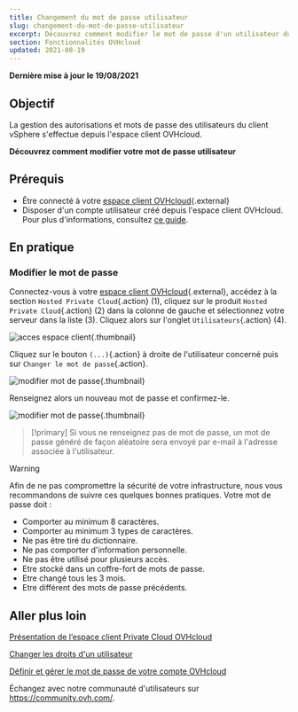 ```yaml
---
title: Changement du mot de passe utilisateur
slug: changement-du-mot-de-passe-utilisateur
excerpt: Découvrez comment modifier le mot de passe d'un utilisateur du client vSphere depuis votre espace client OVHcloud
section: Fonctionnalités OVHcloud
updated: 2021-08-19
---
```


**Dernière mise à jour le 19/08/2021**

## Objectif

La gestion des autorisations et mots de passe des utilisateurs du client vSphere s'effectue depuis l'espace client OVHcloud.

**Découvrez comment modifier votre mot de passe utilisateur**

## Prérequis

- Être connecté à votre [espace client OVHcloud](https://www.ovh.com/auth/?action=gotomanager&from=https://www.ovh.com/fr/&ovhSubsidiary=fr){.external}
- Disposer d'un compte utilisateur créé depuis l'espace client OVHcloud. Pour plus d'informations, consultez [ce guide](../manager-ovh-private-cloud/#utilisateurs).

## En pratique

### Modifier le mot de passe

Connectez-vous à votre [espace client OVHcloud](https://www.ovh.com/auth/?action=gotomanager&from=https://www.ovh.com/fr/&ovhSubsidiary=fr){.external}, accédez à la section `Hosted Private Cloud`{.action} (1), cliquez sur le produit `Hosted Private Cloud`{.action} (2) dans la colonne de gauche et sélectionnez votre serveur dans la liste (3). Cliquez alors sur l'onglet `Utilisateurs`{.action} (4).

![acces espace client](images/userpassword1b.png){.thumbnail}

Cliquez sur le bouton `(...)`{.action} à droite de l'utilisateur concerné puis sur `Changer le mot de passe`{.action}.

![modifier mot de passe](images/userpassword2b.png){.thumbnail}

Renseignez alors un nouveau mot de passe et confirmez-le.

![modifier mot de passe](images/userpassword3b.png){.thumbnail}

> [!primary]
> Si vous ne renseignez pas de mot de passe, un mot de passe généré de façon aléatoire sera envoyé par e-mail à l'adresse associée à l'utilisateur.
>

> [!warning]
>
>Afin de ne pas compromettre la sécurité de votre infrastructure, nous vous recommandons de suivre ces quelques bonnes pratiques. Votre mot de passe doit :
>
> - Comporter au minimum 8 caractères.
> - Comporter au minimum 3 types de caractères.
> - Ne pas être tiré du dictionnaire.
> - Ne pas comporter d'information personnelle.
> - Ne pas être utilisé pour plusieurs accès.
> - Etre stocké dans un coffre-fort de mots de passe.
> - Etre changé tous les 3 mois.
> - Etre différent des mots de passe précédents.
>

## Aller plus loin

[Présentation de l’espace client Private Cloud OVHcloud](../manager-ovh-private-cloud/)

[Changer les droits d'un utilisateur](../changer-les-droits-d-un-utilisateur/)

[Définir et gérer le mot de passe de votre compte OVHcloud](https://docs.ovh.com/fr/customer/gerer-son-mot-de-passe/)

Échangez avec notre communauté d'utilisateurs sur <https://community.ovh.com/>.
